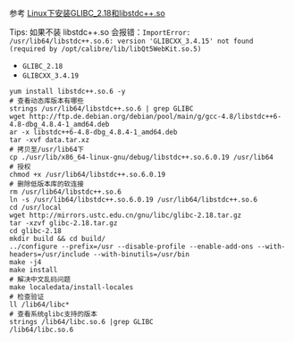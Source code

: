 参考 [Linux下安装GLIBC_2.18和libstdc++.so](https://www.jianshu.com/p/f23129adb8c4)

Tips: 如果不装 libstdc++.so 会报错：`ImportError: /usr/lib64/libstdc++.so.6: version 'GLIBCXX_3.4.15' not found (required by /opt/calibre/lib/libQt5WebKit.so.5)`

- `GLIBC_2.18`
- `GLIBCXX_3.4.19`

```shell
yum install libstdc++.so.6 -y
# 查看动态库版本有哪些
strings /usr/lib64/libstdc++.so.6 | grep GLIBC
wget http://ftp.de.debian.org/debian/pool/main/g/gcc-4.8/libstdc++6-4.8-dbg_4.8.4-1_amd64.deb
ar -x libstdc++6-4.8-dbg_4.8.4-1_amd64.deb
tar -xvf data.tar.xz
# 拷贝至/usr/lib64下
cp ./usr/lib/x86_64-linux-gnu/debug/libstdc++.so.6.0.19 /usr/lib64
# 授权
chmod +x /usr/lib64/libstdc++.so.6.0.19
# 删除低版本库的软连接
rm /usr/lib64/libstdc++.so.6
ln -s /usr/lib64/libstdc++.so.6.0.19 /usr/lib64/libstdc++.so.6
cd /usr/local
wget http://mirrors.ustc.edu.cn/gnu/libc/glibc-2.18.tar.gz
tar -xzvf glibc-2.18.tar.gz
cd glibc-2.18
mkdir build && cd build/
../configure --prefix=/usr --disable-profile --enable-add-ons --with-headers=/usr/include --with-binutils=/usr/bin
make -j4
make install
# 解决中文乱码问题
make localedata/install-locales
# 检查验证
ll /lib64/libc*
# 查看系统glibc支持的版本
strings /lib64/libc.so.6 |grep GLIBC
/lib64/libc.so.6
```